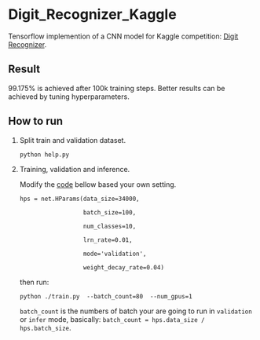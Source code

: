 # Digit_Recognizer_Kaggle

Tensorflow implemention of a CNN model for Kaggle competition: [Digit Recognizer](https://www.kaggle.com/c/digit-recognizer/overview).


## Result

99.175% is achieved after 100k training steps. Better results can be achieved by tuning hyperparameters.


## How to run

1. Split train and validation dataset.

    ```shell
    python help.py
    ```

2. Training, validation and inference.

    Modify the [code](http://git.oschina.net/DavisWade/digit_recognizer/blob/master/train.py?dir=0&filepath=train.py&oid=c73ade663356bf05fbff5cc8dcdac5fe4839f1b5&sha=643e20e7e07b08df62c395baaaf4bee39444483b#L231) bellow based your own setting.

    ```shell
    hps = net.HParams(data_size=34000,

                      batch_size=100,

                      num_classes=10,

                      lrn_rate=0.01,

                      mode='validation',

                      weight_decay_rate=0.04)
    ```

    then run:

    ```shell
    python ./train.py  --batch_count=80  --num_gpus=1
    ```

    `batch_count` is the numbers of batch your are going to run in `validation` or `infer` mode, basically: `batch_count = hps.data_size / hps.batch_size`.

